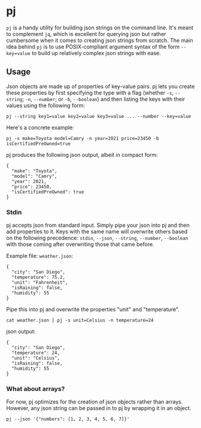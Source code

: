 # pj
`pj` is a handy utility for building json strings on the command line. It's meant to complement `jq`, which is excellent for querying json but rather cumbersome when it comes to creating json strings from scratch. The main idea behind `pj` is to use POSIX-compliant argument syntax of the form `--key=value` to build up relatively complex json strings with ease.

## Usage
Json objects are made up of properties of key-value pairs. pj lets you create these properties by first specifying the type with a flag (whether `-s`, `--string`; `-n`, `--number`; or `-b`, `--boolean`) and then listing the keys with their values using the following form:
```
pj --string key1=value key2=value key3=value ... --number --key=value
```
Here's a concrete example:
```
pj -s make=Toyota model=Camry -n year=2021 price=23450 -b isCertifiedPreOwned=true
```
pj produces the following json output, albeit in compact form:
```
{
  "make": "Toyota",
  "model": "Camry",
  "year": 2021,
  "price": 23450,
  "isCertifiedPreOwned": true
}
```

### Stdin
pj accepts json from standard input. Simply pipe your json into pj and then add properties to it. Keys with the same name will overwrite others based on the following precedence: `stdin`, `--json`, `--string`, `--number`, `--boolean` with those coming after overwriting those that came before.

Example file: `weather.json`:
```
{
  "city": "San Diego",
  "temperature": 75.2,
  "unit": "Fahrenheit",
  "isRaining": false,
  "humidity": 55
}
```
Pipe this into pj and overwrite the properties "unit" and "temperature".
```
cat weather.json | pj -s unit=Celsius -n temperature=24
```
json output:
```
{
  "city": "San Diego",
  "temperature": 24,
  "unit": "Celsius",
  "isRaining": false,
  "humidity": 55
}
```

### What about arrays?
For now, pj optimizes for the creation of json objects rather than arrays. However, any json string can be passed in to pj by wrapping it in an object.
```
pj --json '{"numbers": [1, 2, 3, 4, 5, 6, 7]}'
```
